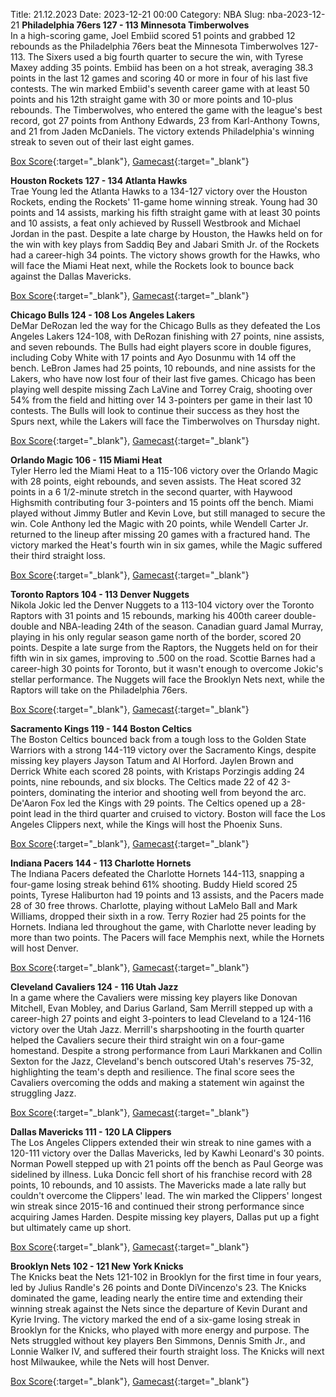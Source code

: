 Title: 21.12.2023
Date: 2023-12-21 00:00
Category: NBA 
Slug: nba-2023-12-21 
**Philadelphia 76ers 127 - 113 Minnesota Timberwolves**  
In a high-scoring game, Joel Embiid scored 51 points and grabbed 12 rebounds as the Philadelphia 76ers beat the Minnesota Timberwolves 127-113. The Sixers used a big fourth quarter to secure the win, with Tyrese Maxey adding 35 points. Embiid has been on a hot streak, averaging 38.3 points in the last 12 games and scoring 40 or more in four of his last five contests. The win marked Embiid's seventh career game with at least 50 points and his 12th straight game with 30 or more points and 10-plus rebounds. The Timberwolves, who entered the game with the league's best record, got 27 points from Anthony Edwards, 23 from Karl-Anthony Towns, and 21 from Jaden McDaniels. The victory extends Philadelphia's winning streak to seven out of their last eight games. 

[Box Score](https://www.nba.com/game/min-vs-phi-0022300367/box-score){:target="_blank"}, [Gamecast](https://www.nba.com/game/min-vs-phi-0022300367){:target="_blank"}<br>

**Houston Rockets 127 - 134 Atlanta Hawks**  
Trae Young led the Atlanta Hawks to a 134-127 victory over the Houston Rockets, ending the Rockets' 11-game home winning streak. Young had 30 points and 14 assists, marking his fifth straight game with at least 30 points and 10 assists, a feat only achieved by Russell Westbrook and Michael Jordan in the past. Despite a late charge by Houston, the Hawks held on for the win with key plays from Saddiq Bey and Jabari Smith Jr. of the Rockets had a career-high 34 points. The victory shows growth for the Hawks, who will face the Miami Heat next, while the Rockets look to bounce back against the Dallas Mavericks. 

[Box Score](https://www.nba.com/game/atl-vs-hou-0022300371/box-score){:target="_blank"}, [Gamecast](https://www.nba.com/game/atl-vs-hou-0022300371){:target="_blank"}<br>

**Chicago Bulls 124 - 108 Los Angeles Lakers**  
DeMar DeRozan led the way for the Chicago Bulls as they defeated the Los Angeles Lakers 124-108, with DeRozan finishing with 27 points, nine assists, and seven rebounds. The Bulls had eight players score in double figures, including Coby White with 17 points and Ayo Dosunmu with 14 off the bench. LeBron James had 25 points, 10 rebounds, and nine assists for the Lakers, who have now lost four of their last five games. Chicago has been playing well despite missing Zach LaVine and Torrey Craig, shooting over 54% from the field and hitting over 14 3-pointers per game in their last 10 contests. The Bulls will look to continue their success as they host the Spurs next, while the Lakers will face the Timberwolves on Thursday night. 

[Box Score](https://www.nba.com/game/lal-vs-chi-0022300370/box-score){:target="_blank"}, [Gamecast](https://www.nba.com/game/lal-vs-chi-0022300370){:target="_blank"}<br>

**Orlando Magic 106 - 115 Miami Heat**  
Tyler Herro led the Miami Heat to a 115-106 victory over the Orlando Magic with 28 points, eight rebounds, and seven assists. The Heat scored 32 points in a 6 1/2-minute stretch in the second quarter, with Haywood Highsmith contributing four 3-pointers and 15 points off the bench. Miami played without Jimmy Butler and Kevin Love, but still managed to secure the win. Cole Anthony led the Magic with 20 points, while Wendell Carter Jr. returned to the lineup after missing 20 games with a fractured hand. The victory marked the Heat's fourth win in six games, while the Magic suffered their third straight loss. 

[Box Score](https://www.nba.com/game/mia-vs-orl-0022300366/box-score){:target="_blank"}, [Gamecast](https://www.nba.com/game/mia-vs-orl-0022300366){:target="_blank"}<br>

**Toronto Raptors 104 - 113 Denver Nuggets**  
Nikola Jokic led the Denver Nuggets to a 113-104 victory over the Toronto Raptors with 31 points and 15 rebounds, marking his 400th career double-double and NBA-leading 24th of the season. Canadian guard Jamal Murray, playing in his only regular season game north of the border, scored 20 points. Despite a late surge from the Raptors, the Nuggets held on for their fifth win in six games, improving to .500 on the road. Scottie Barnes had a career-high 30 points for Toronto, but it wasn't enough to overcome Jokic's stellar performance. The Nuggets will face the Brooklyn Nets next, while the Raptors will take on the Philadelphia 76ers. 

[Box Score](https://www.nba.com/game/den-vs-tor-0022300369/box-score){:target="_blank"}, [Gamecast](https://www.nba.com/game/den-vs-tor-0022300369){:target="_blank"}<br>

**Sacramento Kings 119 - 144 Boston Celtics**  
The Boston Celtics bounced back from a tough loss to the Golden State Warriors with a strong 144-119 victory over the Sacramento Kings, despite missing key players Jayson Tatum and Al Horford. Jaylen Brown and Derrick White each scored 28 points, with Kristaps Porzingis adding 24 points, nine rebounds, and six blocks. The Celtics made 22 of 42 3-pointers, dominating the interior and shooting well from beyond the arc. De'Aaron Fox led the Kings with 29 points. The Celtics opened up a 28-point lead in the third quarter and cruised to victory. Boston will face the Los Angeles Clippers next, while the Kings will host the Phoenix Suns. 

[Box Score](https://www.nba.com/game/bos-vs-sac-0022300373/box-score){:target="_blank"}, [Gamecast](https://www.nba.com/game/bos-vs-sac-0022300373){:target="_blank"}<br>

**Indiana Pacers 144 - 113 Charlotte Hornets**  
The Indiana Pacers defeated the Charlotte Hornets 144-113, snapping a four-game losing streak behind 61% shooting. Buddy Hield scored 25 points, Tyrese Haliburton had 19 points and 13 assists, and the Pacers made 28 of 30 free throws. Charlotte, playing without LaMelo Ball and Mark Williams, dropped their sixth in a row. Terry Rozier had 25 points for the Hornets. Indiana led throughout the game, with Charlotte never leading by more than two points. The Pacers will face Memphis next, while the Hornets will host Denver. 

[Box Score](https://www.nba.com/game/cha-vs-ind-0022300365/box-score){:target="_blank"}, [Gamecast](https://www.nba.com/game/cha-vs-ind-0022300365){:target="_blank"}<br>

**Cleveland Cavaliers 124 - 116 Utah Jazz**  
In a game where the Cavaliers were missing key players like Donovan Mitchell, Evan Mobley, and Darius Garland, Sam Merrill stepped up with a career-high 27 points and eight 3-pointers to lead Cleveland to a 124-116 victory over the Utah Jazz. Merrill's sharpshooting in the fourth quarter helped the Cavaliers secure their third straight win on a four-game homestand. Despite a strong performance from Lauri Markkanen and Collin Sexton for the Jazz, Cleveland's bench outscored Utah's reserves 75-32, highlighting the team's depth and resilience. The final score sees the Cavaliers overcoming the odds and making a statement win against the struggling Jazz. 

[Box Score](https://www.nba.com/game/uta-vs-cle-0022300364/box-score){:target="_blank"}, [Gamecast](https://www.nba.com/game/uta-vs-cle-0022300364){:target="_blank"}<br>

**Dallas Mavericks 111 - 120 LA Clippers**  
The Los Angeles Clippers extended their win streak to nine games with a 120-111 victory over the Dallas Mavericks, led by Kawhi Leonard's 30 points. Norman Powell stepped up with 21 points off the bench as Paul George was sidelined by illness. Luka Doncic fell short of his franchise record with 28 points, 10 rebounds, and 10 assists. The Mavericks made a late rally but couldn't overcome the Clippers' lead. The win marked the Clippers' longest win streak since 2015-16 and continued their strong performance since acquiring James Harden. Despite missing key players, Dallas put up a fight but ultimately came up short. 

[Box Score](https://www.nba.com/game/lac-vs-dal-0022300372/box-score){:target="_blank"}, [Gamecast](https://www.nba.com/game/lac-vs-dal-0022300372){:target="_blank"}<br>

**Brooklyn Nets 102 - 121 New York Knicks**  
The Knicks beat the Nets 121-102 in Brooklyn for the first time in four years, led by Julius Randle's 26 points and Donte DiVincenzo's 23. The Knicks dominated the game, leading nearly the entire time and extending their winning streak against the Nets since the departure of Kevin Durant and Kyrie Irving. The victory marked the end of a six-game losing streak in Brooklyn for the Knicks, who played with more energy and purpose. The Nets struggled without key players Ben Simmons, Dennis Smith Jr., and Lonnie Walker IV, and suffered their fourth straight loss. The Knicks will next host Milwaukee, while the Nets will host Denver. 

[Box Score](https://www.nba.com/game/nyk-vs-bkn-0022300368/box-score){:target="_blank"}, [Gamecast](https://www.nba.com/game/nyk-vs-bkn-0022300368){:target="_blank"}<br>

